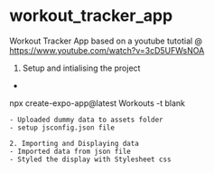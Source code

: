 # workout_tracker_app
 Workout Tracker App based on a youtube tutotial @ https://www.youtube.com/watch?v=3cD5UFWsNOA

1. Setup and intialising the project
- ```Code 
npx create-expo-app@latest Workouts -t blank 
```
- Uploaded dummy data to assets folder
- setup jsconfig.json file

2. Importing and Displaying data
- Imported data from json file
- Styled the display with Stylesheet css